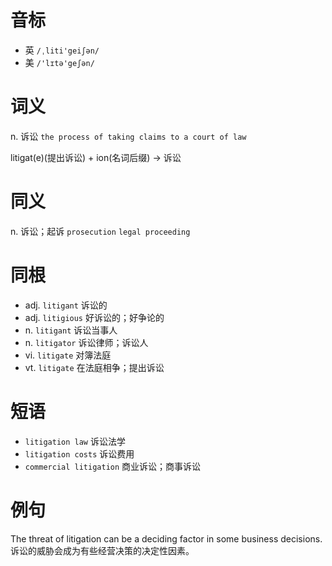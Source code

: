 # 音标

- 英 `/ˌliti'geiʃən/`
- 美 `/'lɪtə'geʃən/`

# 词义

n. 诉讼
`the process of taking claims to a court of law`



litigat(e)(提出诉讼) + ion(名词后缀) → 诉讼

# 同义

n. 诉讼；起诉
`prosecution` `legal proceeding`

# 同根

- adj. `litigant` 诉讼的
- adj. `litigious` 好诉讼的；好争论的
- n. `litigant` 诉讼当事人
- n. `litigator` 诉讼律师；诉讼人
- vi. `litigate` 对簿法庭
- vt. `litigate` 在法庭相争；提出诉讼

# 短语

- `litigation law` 诉讼法学
- `litigation costs` 诉讼费用
- `commercial litigation` 商业诉讼；商事诉讼

# 例句

The threat of litigation can be a deciding factor in some business decisions.
诉讼的威胁会成为有些经营决策的决定性因素。



